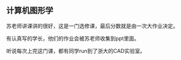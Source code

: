 ## 计算机图形学

苏老师讲课讲的很好，这是一门选修课，最后分数就是由一次大作业决定。

有认真写的学长，他们的作业会被苏老师收集到ppt里面。

听说每次上完这门课，都有同学run到了浙大的CAD实验室。


